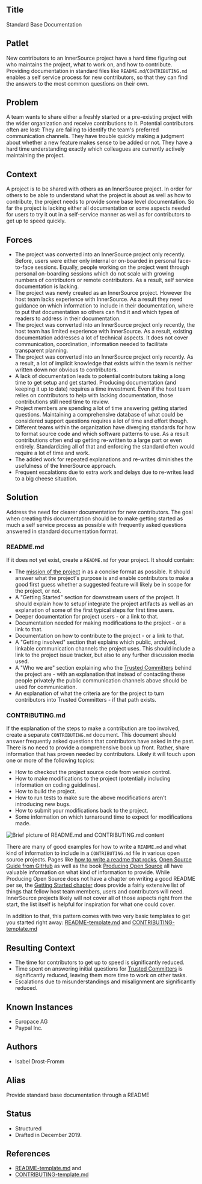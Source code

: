 ## Title

Standard Base Documentation

## Patlet

New contributors to an InnerSource project have a hard time figuring out who
maintains the project, what to work on, and how to contribute. Providing
documentation in standard files like `README.md`/`CONTRIBUTING.md` enables a
self service process for new contributors, so that they can find the answers to
the most common questions on their own.

## Problem

A team wants to share either a freshly started or a pre-existing project with
the wider organization and receive contributions to it. Potential contributors
often are lost: They are failing to identify the team's preferred communication
channels. They have trouble quickly making a judgment about whether a new
feature makes sense to be added or not. They have a hard time understanding
exactly which colleagues are currently actively maintaining the project.

## Context

A project is to be shared with others as an InnerSource project. In order for
others to be able to understand what the project is about as well as how to
contribute, the project needs to provide some base level documentation. So far
the project is lacking either all documentation or some aspects needed for users
to try it out in a self-service manner as well as for contributors to get up to
speed quickly.

## Forces

- The project was converted into an InnerSource project only recently. Before, users were either only internal or on-boarded in personal face-to-face sessions. Equally, people working on the project went through personal on-boarding sessions which do not scale with growing numbers of contributors or remote contributors. As a result, self service documentation is lacking.
- The project was newly created as an InnerSource project. However the host team lacks experience with InnerSource. As a result they need guidance on which information to include in their documentation, where to put that documentation so others can find it and which types of readers to address in their documentation.
- The project was converted into an InnerSource project only recently, the host team has limited experience with InnerSource. As a result, existing documentation addresses a lot of technical aspects. It does not cover communication, coordination, information needed to facilitate transparent planning.
- The project was converted into an InnerSource project only recently. As a result, a lot of implicit knowledge that exists within the team is neither written down nor obvious to contributors.
- A lack of documentation leads to potential contributors taking a long time to get setup and get started. Producing documentation (and keeping it up to date) requires a time investment. Even if the host team relies on contributors to help with lacking documentation, those contributions still need time to review.
- Project members are spending a lot of time answering getting started questions. Maintaining a comprehensive database of what could be considered support questions requires a lot of time and effort though.
- Different teams within the organization have diverging standards for how to format source code and which software patterns to use. As a result contributions often end up getting re-written to a large part or even entirely. Standardizing all of that and enforcing the standard often would require a lot of time and work.
- The added work for repeated explanations and re-writes diminishes the usefulness of the InnerSource approach.
- Frequent escalations due to extra work and delays due to re-writes lead to a big cheese situation.

## Solution

Address the need for clearer documentation for new contributors. The goal when
creating this documentation should be to make getting started as much a self
service process as possible with frequently asked questions answered in standard
documentation format.

### README.md

If it does not yet exist, create a `README.md` for your project. It should
contain:

- The [mission of the project](https://producingoss.com/en/producingoss.html#mission-statement) in as a concise format as possible. It should answer what the project's purpose is and enable contributors to make a good first guess whether a suggested feature will likely be in scope for the project, or not.
- A "Getting Started" section for downstream users of the project. It should explain how to setup/ integrate the project artifacts as well as an explanation of some of the first typical steps for first time users.
- Deeper documentation for project users - or a link to that.
- Documentation needed for making modifications to the project - or a link to that.
- Documentation on how to contribute to the project - or a link to that.
- A "Getting involved" section that explains which public, archived, linkable communication channels the project uses. This should include a link to the project issue tracker, but also to any further discussion media used.
- A "Who we are" section explaining who the [Trusted Committers](../trusted-committer.md) behind the project are - with an explanation that instead of contacting these people privately the public communication channels above should be used for communication.
- An explanation of what the criteria are for the project to turn contributors into Trusted Committers - if that path exists.

### CONTRIBUTING.md

If the explanation of the steps to make a contribution are too involved, create
a separate `CONTRIBUTING.md` document. This document should answer frequently
asked questions that contributors have asked in the past. There is no need to
provide a comprehensive book up front. Rather, share information that has proven
needed by contributors. Likely it will touch upon one or more of the following
topics:

- How to checkout the project source code from version control.
- How to make modifications to the project (potentially including information on coding guidelines).
- How to build the project.
- How to run tests to make sure the above modifications aren't introducing new bugs.
- How to submit your modifications back to the project.
- Some information on which turnaround time to expect for modifications made.

![Brief picture of README.md and CONTRIBUTING.md content](./assets/base_docs_drawing.png)

There are many of good examples for how to write a `README.md` and what kind
of information to include in a `CONTRIBUTING.md` file in various open source projects.
Pages like [how to write a readme that rocks](https://m.dotdev.co/how-to-write-a-readme-that-rocks-bc29f279611a),
[Open Source Guide from GitHub](https://opensource.guide/) as well as
the book [Producing Open Source](https://producingoss.com/en/producingoss.html)
all have valuable information on what kind of information to provide. While
Producing Open Source does not have a chapter on writing a good README per se,
the [Getting Started
chapter](https://producingoss.com/en/producingoss.html#starting-from-what-you-have)
does provide a fairly extensive list of things that fellow host team members,
users and contributors will need. InnerSource projects likely will not cover all
of those aspects right from the start, the list itself is helpful for
inspiration for what one could cover.

In addition to that, this pattern comes with two very basic templates to get you
started right away: [README-template.md](templates/README-template.md) and
[CONTRIBUTING-template.md](templates/CONTRIBUTING-template.md)

## Resulting Context

- The time for contributors to get up to speed is significantly reduced.
- Time spent on answering initial questions for [Trusted Committers](../trusted-committer.md) is significantly reduced, leaving them more time to work on other tasks.
- Escalations due to misunderstandings and misalignment are significantly reduced.

## Known Instances

- Europace AG
- Paypal Inc.

## Authors

- Isabel Drost-Fromm

## Alias

Provide standard base documentation through a README

## Status

- Structured
- Drafted in December 2019.

## References

- [README-template.md](templates/README-template.md) and
- [CONTRIBUTING-template.md](templates/CONTRIBUTING-template.md)
